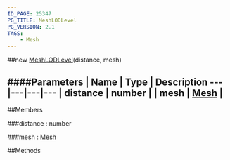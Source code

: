 ```yaml
---
ID_PAGE: 25347
PG_TITLE: MeshLODLevel
PG_VERSION: 2.1
TAGS:
    - Mesh
---
```

##new [MeshLODLevel](/classes/MeshLODLevel)(distance, mesh)







####Parameters
 | Name | Type | Description
---|---|---|---
 | distance | number | 
 | mesh | [Mesh](/classes/Mesh) | 
---

##Members

###distance : number






###mesh : [Mesh](/classes/Mesh)




##Methods
